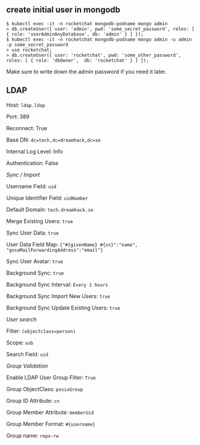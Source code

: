## create initial user in mongodb
```shell
$ kubectl exec -it -n rocketchat mongodb-podname mongo admin
> db.createUser({ user: 'admin', pwd: 'some_secret_password', roles: [ { role: 'userAdminAnyDatabase', db: 'admin' } ] });
$ kubectl exec -it -n rocketchat mongodb-podname mongo admin -u admin -p some_secret_password
> use rocketchat;
> db.createUser({ user: 'rocketchat', pwd: 'some_other_password', roles: [ { role: 'dbOwner',  db: 'rocketchat' } ] });
```

Make sure to write down the admin password if you need it later.

## LDAP

Host: `ldap.ldap`

Port: 389

Reconnect: True

Base DN: `dc=tech,dc=dreamhack,dc=se`

Internal Log Level: Info

Authentication: False

*Sync / Import*

Username Field: `uid`

Unique Identifier Field: `uidNumber`

Default Domain: `tech.dreamhack.se`

Merge Existing Users: `true`

Sync User Data: `true`

User Data Field Map: `{"#{givenName} #{sn}":"name", "gosaMailForwardingAddress":"email"}`

Sync User Avatar: `true`

Background Sync: `true`

Background Sync Interval: `Every 1 hours`

Background Sync Import New Users: `true`

Background Sync Update Existing Users: `true`

*User search*

Filter: `(objectclass=person)`

Scope: `sub`

Search Field: `uid`

*Group Validation*

Enable LDAP User Group Filter: `True`

Group ObjectClass: `posixGroup`

Group ID Attribute: `cn`

Group Member Attribute: `memberUid`

Group Member Format: `#{username}`

Group name: `repo-rw`
